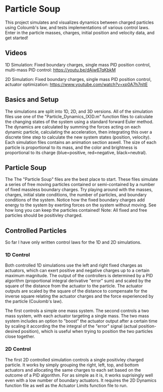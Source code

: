 # Particle Soup
This project simulates and visualizes dynamics between charged particles using Coloumb's law, and tests implementations of various control laws. Enter in the particle masses, charges, initial position and velocity data, and get started! 
## Videos
1D Simulation: Fixed boundary charges, single mass PID position control, multi-mass PID control: https://youtu.be/dAiw67qKbkM

2D Simulation: Fixed boundary charges, single mass PID position control, actuator optimization: https://www.youtube.com/watch?v=xp0A7h7nltE
## Basics and Setup
The simulations are split into 1D, 2D, and 3D versions. All of the simulation files use one of the "Particle_Dynamics_(X)D.m" function files to calculate the changing states of the system using a standard forward Euler method. The dynamics are calculated by summing the forces acting on each dynamic particle, calculating the acceleration, then integrating this over a discrete time step to calculate the new system states (position, velocity). Each simulation files contains an animation section aswell. The size of each particle is proportional to its mass, and the color and brightness is proportional to its charge (blue=positive, red=negative, black=neutral). 
## Particle Soup
The The "Particle Soup" files are the best place to start. These files simulate a series of free moving particles contained or semi-contained by a number of fixed massless boundary charges. Try playing around with the masses, charges, initial state conditions, the number of particles, and boundary conditions of the system. Notice how the fixed boundary charges add energy to the system by exerting forces on the system without moving. See how long you can keep the particles contained! Note: All fixed and free particles should be positivley charged. 
## Controlled Particles
So far I have only written control laws for the 1D and 2D simulations. 
### 1D Control
Both controlled 1D simulations use the left and right fixed charges as actuators, which can exert positive and negative charges up to a certain maximum magnitude. The output of the controllers is determined by a PID algorithm (proportional integral derivative "error" sum) and scaled by the square of the distance from the actuator to the particle. The actuator outputs are scaled by the square of the distance to compensate for the inverse square relating the actuator charges and the force experienced by the particle (Coulomb's law). 

The first controls a simple one mass system. The second controls a two mass system, with each actuator targeting a single mass. The two mass system includes an option to "boost" the actuator output after a certain time by scaling it according the the integral of the "error" signal (actual position-desired position), which is useful when trying to position the two particles close together. 
### 2D Control
The first 2D controlled simulation controls a single positivley charged particle. It works by simply grouping the right, left, top, and bottom actuators and allocating the same charges to each set based on the outcome of a PID algorithm. For as simple as it is, it works suprisingly well even with a low number of boundary actuators. It requires the 2D Dynamics function file as well as the Actuator Limits function file to run.  

